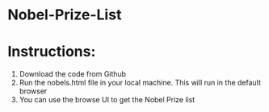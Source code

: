 # Nobel-Prize-List
# Instructions: 

1. Download the code from Github
2. Run the nobels.html file in your local machine. This will run in the default browser
3. You can use the browse UI to get the Nobel Prize list
